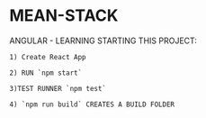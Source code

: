 # MEAN-STACK
ANGULAR - LEARNING 
STARTING THIS PROJECT:
  
    1) Create React App

    2) RUN `npm start`

    3)TEST RUNNER `npm test`

    4) `npm run build` CREATES A BUILD FOLDER

